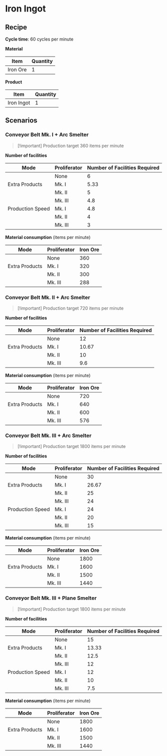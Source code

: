 # Iron Ingot

## Recipe

**Cycle time**: 60 cycles per minute

**Material**

| Item     | Quantity |
| -------- | -------- |
| Iron Ore | 1        |

**Product**

| Item       | Quantity |
| ---------- | -------- |
| Iron Ingot | 1        | 

## Scenarios

### Conveyor Belt Mk. I + Arc Smelter

> [!important] Production target
> 360 items per minute

**Number of facilities**

| Mode             | Proliferator | Number of Facilities Required |
| ---------------- | ------------ | ----------------------------- |
|                  | None         | 6                             |
| Extra Products   | Mk. I        | 5.33                          |
|                  | Mk. II       | 5                             |
|                  | Mk. III      | 4.8                           |
| Production Speed | Mk. I        | 4.8                           |
|                  | Mk. II       | 4                             |
|                  | Mk. III      | 3                             |

**Material consumption** (items per minute)

| Mode           | Proliferator | Iron Ore |
| -------------- | ------------ | -------- |
|                | None         | 360      |
| Extra Products | Mk. I        | 320      |
|                | Mk. II       | 300      |
|                | Mk. III      | 288      |

### Conveyor Belt Mk. II + Arc Smelter

> [!important] Production target
> 720 items per minute

**Number of facilities**

| Mode             | Proliferator | Number of Facilities Required |
| ---------------- | ------------ | ----------------------------- |
|                  | None         | 12                            |
| Extra Products   | Mk. I        | 10.67                         |
|                  | Mk. II       | 10                            |
|                  | Mk. III      | 9.6                           |

**Material consumption** (items per minute)

| Mode           | Proliferator | Iron Ore |
| -------------- | ------------ | -------- |
|                | None         | 720      |
| Extra Products | Mk. I        | 640      |
|                | Mk. II       | 600      |
|                | Mk. III      | 576      |

### Conveyor Belt Mk. III + Arc Smelter

> [!important] Production target
> 1800 items per minute

**Number of facilities**

| Mode             | Proliferator | Number of Facilities Required |
| ---------------- | ------------ | ----------------------------- |
|                  | None         | 30                            |
| Extra Products   | Mk. I        | 26.67                         |
|                  | Mk. II       | 25                            |
|                  | Mk. III      | 24                            |
| Production Speed | Mk. I        | 24                            |
|                  | Mk. II       | 20                            |
|                  | Mk. III      | 15                            |

**Material consumption** (items per minute)

| Mode           | Proliferator | Iron Ore |
| -------------- | ------------ | -------- |
|                | None         | 1800     |
| Extra Products | Mk. I        | 1600     |
|                | Mk. II       | 1500     |
|                | Mk. III      | 1440     |

### Conveyor Belt Mk. III + Plane Smelter

> [!important] Production target
> 1800 items per minute

**Number of facilities**

| Mode             | Proliferator | Number of Facilities Required |
| ---------------- | ------------ | ----------------------------- |
|                  | None         | 15                            |
| Extra Products   | Mk. I        | 13.33                         |
|                  | Mk. II       | 12.5                          |
|                  | Mk. III      | 12                            |
| Production Speed | Mk. I        | 12                            |
|                  | Mk. II       | 10                            |
|                  | Mk. III      | 7.5                           |

**Material consumption** (items per minute)

| Mode           | Proliferator | Iron Ore |
| -------------- | ------------ | -------- |
|                | None         | 1800     |
| Extra Products | Mk. I        | 1600     |
|                | Mk. II       | 1500     |
|                | Mk. III      | 1440     |
